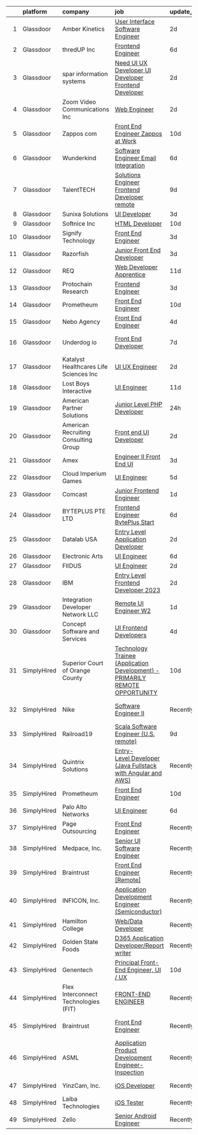 

|    | platform    | company                                  | job                                                                                                                                                                                                                                                                                                                                                                                                                                                                                                                                                                                                                                                                                                                                                                                                                                                                                                                                                                                                       | update_time   | location                   |
|---:|:------------|:-----------------------------------------|:----------------------------------------------------------------------------------------------------------------------------------------------------------------------------------------------------------------------------------------------------------------------------------------------------------------------------------------------------------------------------------------------------------------------------------------------------------------------------------------------------------------------------------------------------------------------------------------------------------------------------------------------------------------------------------------------------------------------------------------------------------------------------------------------------------------------------------------------------------------------------------------------------------------------------------------------------------------------------------------------------------|:--------------|:---------------------------|
|  1 | Glassdoor   | Amber Kinetics                           | [User Interface Software Engineer](https://www.glassdoor.com/partner/jobListing.htm?pos=126&ao=1136043&s=58&guid=00000182e8716202a943f07014d8e46c&src=GD_JOB_AD&t=SR&vt=w&ea=1&cs=1_41516e50&cb=1661757121394&jobListingId=1008095935741&jrtk=3-0-1gbk72oheihks801-1gbk72oi1i9j3800-4c4b6d648ec49632-)                                                                                                                                                                                                                                                                                                                                                                                                                                                                                                                                                                                                                                                                                                    | 2d            | Union City, CA             |
|  2 | Glassdoor   | thredUP Inc                              | [Frontend Engineer](https://www.glassdoor.com/partner/jobListing.htm?pos=104&ao=1136043&s=58&guid=00000182e8716202a943f07014d8e46c&src=GD_JOB_AD&t=SR&vt=w&cs=1_46692565&cb=1661757121391&jobListingId=1008086760048&jrtk=3-0-1gbk72oheihks801-1gbk72oi1i9j3800-6e44b37b8cae3eb2-)                                                                                                                                                                                                                                                                                                                                                                                                                                                                                                                                                                                                                                                                                                                        | 6d            | Remote                     |
|  3 | Glassdoor   | spar information systems                 | [Need UI   UX Developer   UI Developer   Frontend Developer](https://www.glassdoor.com/partner/jobListing.htm?pos=121&ao=1136043&s=58&guid=00000182e8716202a943f07014d8e46c&src=GD_JOB_AD&t=SR&vt=w&ea=1&cs=1_0f76dead&cb=1661757121393&jobListingId=1008097463686&jrtk=3-0-1gbk72oheihks801-1gbk72oi1i9j3800-ebfd62e464a1e812-)                                                                                                                                                                                                                                                                                                                                                                                                                                                                                                                                                                                                                                                                          | 2d            | Remote                     |
|  4 | Glassdoor   | Zoom Video Communications  Inc           | [Web Engineer](https://www.glassdoor.com/partner/jobListing.htm?pos=113&ao=1136043&s=58&guid=00000182e8716202a943f07014d8e46c&src=GD_JOB_AD&t=SR&vt=w&cs=1_b5b5186c&cb=1661757121392&jobListingId=1008097444562&jrtk=3-0-1gbk72oheihks801-1gbk72oi1i9j3800-7de41d5416ef78a9-)                                                                                                                                                                                                                                                                                                                                                                                                                                                                                                                                                                                                                                                                                                                             | 2d            | San Jose, CA               |
|  5 | Glassdoor   | Zappos com                               | [Front End Engineer  Zappos at Work](https://www.glassdoor.com/partner/jobListing.htm?pos=125&ao=1136043&s=58&guid=00000182e8716202a943f07014d8e46c&src=GD_JOB_AD&t=SR&vt=w&cs=1_f7630d74&cb=1661757121394&jobListingId=1008079965855&jrtk=3-0-1gbk72oheihks801-1gbk72oi1i9j3800-d31de7f43d126695-)                                                                                                                                                                                                                                                                                                                                                                                                                                                                                                                                                                                                                                                                                                       | 10d           | Remote                     |
|  6 | Glassdoor   | Wunderkind                               | [Software Engineer  Email Integration](https://www.glassdoor.com/partner/jobListing.htm?pos=118&ao=1136043&s=58&guid=00000182e8716202a943f07014d8e46c&src=GD_JOB_AD&t=SR&vt=w&ea=1&cs=1_3d4093b9&cb=1661757121393&jobListingId=1008086335566&jrtk=3-0-1gbk72oheihks801-1gbk72oi1i9j3800-0fe7f7d92c8e0cda-)                                                                                                                                                                                                                                                                                                                                                                                                                                                                                                                                                                                                                                                                                                | 6d            | New York, NY               |
|  7 | Glassdoor   | TalentTECH                               | [Solutions Engineer Frontend Developer  remote ](https://www.glassdoor.com/partner/jobListing.htm?pos=103&ao=1136043&s=58&guid=00000182e8716202a943f07014d8e46c&src=GD_JOB_AD&t=SR&vt=w&ea=1&cs=1_690b4d75&cb=1661757121391&jobListingId=1008081208256&jrtk=3-0-1gbk72oheihks801-1gbk72oi1i9j3800-b2eee3a53e61bbf3-)                                                                                                                                                                                                                                                                                                                                                                                                                                                                                                                                                                                                                                                                                      | 9d            | Atlanta, TX                |
|  8 | Glassdoor   | Sunixa Solutions                         | [UI Developer](https://www.glassdoor.com/partner/jobListing.htm?pos=129&ao=1136043&s=58&guid=00000182e8716202a943f07014d8e46c&src=GD_JOB_AD&t=SR&vt=w&ea=1&cs=1_9016e617&cb=1661757121394&jobListingId=1008093911276&jrtk=3-0-1gbk72oheihks801-1gbk72oi1i9j3800-c12d46be60d48c3b-)                                                                                                                                                                                                                                                                                                                                                                                                                                                                                                                                                                                                                                                                                                                        | 3d            | Remote                     |
|  9 | Glassdoor   | Softnice Inc                             | [HTML Developer](https://www.glassdoor.com/partner/jobListing.htm?pos=105&ao=1136043&s=58&guid=00000182e8716202a943f07014d8e46c&src=GD_JOB_AD&t=SR&vt=w&ea=1&cs=1_5c9f6a25&cb=1661757121391&jobListingId=1008079109150&jrtk=3-0-1gbk72oheihks801-1gbk72oi1i9j3800-e0583eee16dc6bd6-)                                                                                                                                                                                                                                                                                                                                                                                                                                                                                                                                                                                                                                                                                                                      | 10d           | Remote                     |
| 10 | Glassdoor   | Signify Technology                       | [Front End Engineer](https://www.glassdoor.com/partner/jobListing.htm?pos=109&ao=1136043&s=58&guid=00000182e8716202a943f07014d8e46c&src=GD_JOB_AD&t=SR&vt=w&ea=1&cs=1_5bb5e6fe&cb=1661757121392&jobListingId=1008093901858&jrtk=3-0-1gbk72oheihks801-1gbk72oi1i9j3800-bb5e1aaf8458807c-)                                                                                                                                                                                                                                                                                                                                                                                                                                                                                                                                                                                                                                                                                                                  | 3d            | Remote                     |
| 11 | Glassdoor   | Razorfish                                | [Junior Front End Developer](https://www.glassdoor.com/partner/jobListing.htm?pos=127&ao=1136043&s=58&guid=00000182e8716202a943f07014d8e46c&src=GD_JOB_AD&t=SR&vt=w&ea=1&cs=1_d49c23c0&cb=1661757121394&jobListingId=1008095528758&jrtk=3-0-1gbk72oheihks801-1gbk72oi1i9j3800-6aa135de0bb12886-)                                                                                                                                                                                                                                                                                                                                                                                                                                                                                                                                                                                                                                                                                                          | 3d            | Miami, FL                  |
| 12 | Glassdoor   | REQ                                      | [Web Developer Apprentice](https://www.glassdoor.com/partner/jobListing.htm?pos=123&ao=1136043&s=58&guid=00000182e8716202a943f07014d8e46c&src=GD_JOB_AD&t=SR&vt=w&ea=1&cs=1_8e832ab9&cb=1661757121393&jobListingId=1008077607731&jrtk=3-0-1gbk72oheihks801-1gbk72oi1i9j3800-20b9882d14af8f16-)                                                                                                                                                                                                                                                                                                                                                                                                                                                                                                                                                                                                                                                                                                            | 11d           | Las Vegas, NV              |
| 13 | Glassdoor   | Protochain Research                      | [Frontend Engineer](https://www.glassdoor.com/partner/jobListing.htm?pos=112&ao=1136043&s=58&guid=00000182e8716202a943f07014d8e46c&src=GD_JOB_AD&t=SR&vt=w&ea=1&cs=1_91784256&cb=1661757121392&jobListingId=1008094876815&jrtk=3-0-1gbk72oheihks801-1gbk72oi1i9j3800-3b7964ead90046fb-)                                                                                                                                                                                                                                                                                                                                                                                                                                                                                                                                                                                                                                                                                                                   | 3d            | Remote                     |
| 14 | Glassdoor   | Prometheum                               | [Front End Engineer](https://www.glassdoor.com/partner/jobListing.htm?pos=120&ao=1136043&s=58&guid=00000182e8716202a943f07014d8e46c&src=GD_JOB_AD&t=SR&vt=w&ea=1&cs=1_8911fb88&cb=1661757121395&jobListingId=1008078993857&jrtk=3-0-1gbk72oheihks801-1gbk72oi1i9j3800-9f79a61c10e2de9e-)                                                                                                                                                                                                                                                                                                                                                                                                                                                                                                                                                                                                                                                                                                                  | 10d           | Remote                     |
| 15 | Glassdoor   | Nebo Agency                              | [Front End Engineer](https://www.glassdoor.com/partner/jobListing.htm?pos=101&ao=1110586&s=58&guid=00000182e8716202a943f07014d8e46c&src=GD_JOB_AD&t=SR&vt=w&ea=1&cs=1_93584c47&cb=1661757121391&jobListingId=1008091252194&cpc=AF8BC9077DDDE68D&jrtk=3-0-1gbk72oheihks801-1gbk72oi1i9j3800-75fbaeed8c342756--6NYlbfkN0DnD22po5yrqzsKlPZQBkFdjxH2sSxKZZZEe_YvohF4JxoCKGDfqvojq_UCMobx5GXqiMsMFvk5Jl9PbySOJlj8_gQIZUHU3Ixjsb8Dpd7ZeIpxTcYWqT_xFDxbjhWaDjeYCWwAwb3lBSpPxq9-8RewnbZYlGtDh0f5cZrYQlVSpV_7-XJ8pDbPtExO4ajx92flkPi4JV32InjshVT5rWh0jHHAxOPgufTdRMIlaGB-Msu_zKeXYsHx--n2VX2WGC-4SEiyKtgIfCnJJY8iB9c-61s2lRezpavMt2OhS5M5UsMTzDfIL1vkC4QetzY7o0nplDKFjeZP4Fj5Vu8wxtrAKq2oYd1gfj6UpD2IukOZnyfFMt9i3oaSGNIg6603v_U1SX2VjaSWAJIOO1qjEREFGHYf3La68ZJkyG2N4EnEXVkmrj9Xpuujug_QtX1BHuDzuFA0D_cJLjkfNAA6udxhtaOX1IWF38N4pM0euwhCH4aLs7PNrb4Rjk_7MUwwVpQ%3D)                                                                                                                                               | 4d            | Atlanta, GA                |
| 16 | Glassdoor   | Underdog io                              | [Front End Developer](https://www.glassdoor.com/partner/jobListing.htm?pos=102&ao=1110586&s=58&guid=00000182e8716202a943f07014d8e46c&src=GD_JOB_AD&t=SR&vt=w&cs=1_1d972725&cb=1661757121391&jobListingId=1008083944556&cpc=9908D8D4413DBB8A&jrtk=3-0-1gbk72oheihks801-1gbk72oi1i9j3800-3be49a90b34b1646--6NYlbfkN0AMrEUdIxhUDi4JaB8HlJ3ajS0ipebGaj6lY-2pm3XmRwZj7C-QvtNnHci0APrFMEf352lJ3MUASs1HZHDz7pYZsR1ew5Rar1Xv0jTvYsLLa2wXJEOF9tBHTaX9fahBxYrEdF9NqEkxk9keSgILDpMBddKbwdNvWmXuHC4NusjA8fBzzOMi0omz2jpglglxPABXjuKu2Mi6eavEPV7EYib83JxslT8l6IcKnrqSeTS7pBPPL5CtVP6qObjOPFF1vCq6betsI54Y-JnQrv31LS8dPL039tNFsR02veoQ-zcFVlxagkIMNe4rUnvF0ZTv3ezt6utNUJEVK23sdsR7cgcYKGgS9qo4GqR2VRw7ESf4vR3M5bGlxiqBJW5qompfZ_UJJDW6GN-XNp1Z3JFbgDsDV-rjJcAbhgzLUXQMVMmY57F0ku-N1sywuTflVbkYsWgb121V9ZHe5CLELct7kmTje_krV7H2HvG1Ka4fgWl7dZlb8OwaYWxnajHPFkn7y4NmwRlp0RVEOBKmwhzDOmpJo7TVfnAXK4Wv7VTizuieMLnrWPaNaQGkeD0mnmnR530B9u2WvESnwlX8hV23kGIeRR6j8CnnfyhFd9sP92i4Egiu9prPLP84YaMbpgzd6nQITlqeqlAP8AEnT6vDI3ld) | 7d            | San Francisco, CA          |
| 17 | Glassdoor   | Katalyst Healthcares   Life Sciences Inc | [UI UX Engineer](https://www.glassdoor.com/partner/jobListing.htm?pos=128&ao=1136043&s=58&guid=00000182e8716202a943f07014d8e46c&src=GD_JOB_AD&t=SR&vt=w&ea=1&cs=1_4f332195&cb=1661757121394&jobListingId=1008096573066&jrtk=3-0-1gbk72oheihks801-1gbk72oi1i9j3800-3af4f34715b26876-)                                                                                                                                                                                                                                                                                                                                                                                                                                                                                                                                                                                                                                                                                                                      | 2d            | Lake Forest, CA            |
| 18 | Glassdoor   | Lost Boys Interactive                    | [UI Engineer](https://www.glassdoor.com/partner/jobListing.htm?pos=124&ao=1136043&s=58&guid=00000182e8716202a943f07014d8e46c&src=GD_JOB_AD&t=SR&vt=w&ea=1&cs=1_431c4f71&cb=1661757121393&jobListingId=1008077018257&jrtk=3-0-1gbk72oheihks801-1gbk72oi1i9j3800-7c210d2faedf72ba-)                                                                                                                                                                                                                                                                                                                                                                                                                                                                                                                                                                                                                                                                                                                         | 11d           | Remote                     |
| 19 | Glassdoor   | American Partner Solutions               | [Junior Level PHP Developer](https://www.glassdoor.com/partner/jobListing.htm?pos=116&ao=1136043&s=58&guid=00000182e8716202a943f07014d8e46c&src=GD_JOB_AD&t=SR&vt=w&cs=1_68783d0a&cb=1661757121393&jobListingId=1008100055631&jrtk=3-0-1gbk72oheihks801-1gbk72oi1i9j3800-81ee28be418e4c64-)                                                                                                                                                                                                                                                                                                                                                                                                                                                                                                                                                                                                                                                                                                               | 24h           | Tampa, FL                  |
| 20 | Glassdoor   | American Recruiting   Consulting Group   | [Front end UI Developer](https://www.glassdoor.com/partner/jobListing.htm?pos=119&ao=1136043&s=58&guid=00000182e8716202a943f07014d8e46c&src=GD_JOB_AD&t=SR&vt=w&ea=1&cs=1_631d4a3b&cb=1661757121393&jobListingId=1008097800341&jrtk=3-0-1gbk72oheihks801-1gbk72oi1i9j3800-dc28354124291b91-)                                                                                                                                                                                                                                                                                                                                                                                                                                                                                                                                                                                                                                                                                                              | 2d            | Remote                     |
| 21 | Glassdoor   | Amex                                     | [Engineer II   Front End UI](https://www.glassdoor.com/partner/jobListing.htm?pos=106&ao=1136043&s=58&guid=00000182e8716202a943f07014d8e46c&src=GD_JOB_AD&t=SR&vt=w&cs=1_e0fbefe2&cb=1661757121392&jobListingId=1008093929326&jrtk=3-0-1gbk72oheihks801-1gbk72oi1i9j3800-de5450739d95465d-)                                                                                                                                                                                                                                                                                                                                                                                                                                                                                                                                                                                                                                                                                                               | 3d            | New York, NY               |
| 22 | Glassdoor   | Cloud Imperium Games                     | [UI Engineer](https://www.glassdoor.com/partner/jobListing.htm?pos=115&ao=1136043&s=58&guid=00000182e8716202a943f07014d8e46c&src=GD_JOB_AD&t=SR&vt=w&ea=1&cs=1_1a05b4ea&cb=1661757121394&jobListingId=1008087768001&jrtk=3-0-1gbk72oheihks801-1gbk72oi1i9j3800-f2cfa092e9ab1319-)                                                                                                                                                                                                                                                                                                                                                                                                                                                                                                                                                                                                                                                                                                                         | 5d            | Austin, TX                 |
| 23 | Glassdoor   | Comcast                                  | [Junior Frontend Engineer](https://www.glassdoor.com/partner/jobListing.htm?pos=107&ao=1136043&s=58&guid=00000182e8716202a943f07014d8e46c&src=GD_JOB_AD&t=SR&vt=w&cs=1_bedfe841&cb=1661757121392&jobListingId=1008098425420&jrtk=3-0-1gbk72oheihks801-1gbk72oi1i9j3800-09dd26d12ec19284-)                                                                                                                                                                                                                                                                                                                                                                                                                                                                                                                                                                                                                                                                                                                 | 1d            | Irvine, CA                 |
| 24 | Glassdoor   | BYTEPLUS PTE  LTD                        | [Frontend Engineer  BytePlus    Start](https://www.glassdoor.com/partner/jobListing.htm?pos=122&ao=1136043&s=58&guid=00000182e8716202a943f07014d8e46c&src=GD_JOB_AD&t=SR&vt=w&cs=1_ec86493b&cb=1661757121393&jobListingId=1008086064386&jrtk=3-0-1gbk72oheihks801-1gbk72oi1i9j3800-6e1516c715bab033-)                                                                                                                                                                                                                                                                                                                                                                                                                                                                                                                                                                                                                                                                                                     | 6d            | Marina, CA                 |
| 25 | Glassdoor   | Datalab USA                              | [Entry Level Application Developer](https://www.glassdoor.com/partner/jobListing.htm?pos=117&ao=1136043&s=58&guid=00000182e8716202a943f07014d8e46c&src=GD_JOB_AD&t=SR&vt=w&ea=1&cs=1_9d841274&cb=1661757121393&jobListingId=1008097700396&jrtk=3-0-1gbk72oheihks801-1gbk72oi1i9j3800-14a7c5dc1e4edc41-)                                                                                                                                                                                                                                                                                                                                                                                                                                                                                                                                                                                                                                                                                                   | 2d            | Germantown, MD             |
| 26 | Glassdoor   | Electronic Arts                          | [UI Engineer](https://www.glassdoor.com/partner/jobListing.htm?pos=130&ao=1136043&s=58&guid=00000182e8716202a943f07014d8e46c&src=GD_JOB_AD&t=SR&vt=w&cs=1_e573d6ae&cb=1661757121394&jobListingId=1008087376138&jrtk=3-0-1gbk72oheihks801-1gbk72oi1i9j3800-fffc24d691637062-)                                                                                                                                                                                                                                                                                                                                                                                                                                                                                                                                                                                                                                                                                                                              | 6d            | Austin, TX                 |
| 27 | Glassdoor   | FIIDUS                                   | [UI Engineer](https://www.glassdoor.com/partner/jobListing.htm?pos=108&ao=1136043&s=58&guid=00000182e8716202a943f07014d8e46c&src=GD_JOB_AD&t=SR&vt=w&ea=1&cs=1_383ca0ca&cb=1661757121392&jobListingId=1008097555828&jrtk=3-0-1gbk72oheihks801-1gbk72oi1i9j3800-8d27ba692008d374-)                                                                                                                                                                                                                                                                                                                                                                                                                                                                                                                                                                                                                                                                                                                         | 2d            | Remote                     |
| 28 | Glassdoor   | IBM                                      | [Entry Level Frontend Developer  2023](https://www.glassdoor.com/partner/jobListing.htm?pos=111&ao=1136043&s=58&guid=00000182e8716202a943f07014d8e46c&src=GD_JOB_AD&t=SR&vt=w&cs=1_6c0b6969&cb=1661757121392&jobListingId=1008097033892&jrtk=3-0-1gbk72oheihks801-1gbk72oi1i9j3800-03eac393c43c2a88-)                                                                                                                                                                                                                                                                                                                                                                                                                                                                                                                                                                                                                                                                                                     | 2d            | San Jose, CA               |
| 29 | Glassdoor   | Integration Developer Network LLC        | [Remote UI Engineer  W2 ](https://www.glassdoor.com/partner/jobListing.htm?pos=110&ao=1136043&s=58&guid=00000182e8716202a943f07014d8e46c&src=GD_JOB_AD&t=SR&vt=w&ea=1&cs=1_deecf0d0&cb=1661757121392&jobListingId=1008098291237&jrtk=3-0-1gbk72oheihks801-1gbk72oi1i9j3800-54bbc3e204cbbb2d-)                                                                                                                                                                                                                                                                                                                                                                                                                                                                                                                                                                                                                                                                                                             | 1d            | Remote                     |
| 30 | Glassdoor   | Concept Software and Services            | [UI Frontend Developers](https://www.glassdoor.com/partner/jobListing.htm?pos=114&ao=1136043&s=58&guid=00000182e8716202a943f07014d8e46c&src=GD_JOB_AD&t=SR&vt=w&ea=1&cs=1_756f25a5&cb=1661757121392&jobListingId=1008091439079&jrtk=3-0-1gbk72oheihks801-1gbk72oi1i9j3800-3ee2a00981a0e569-)                                                                                                                                                                                                                                                                                                                                                                                                                                                                                                                                                                                                                                                                                                              | 4d            | New York, NY               |
| 31 | SimplyHired | Superior Court of Orange County          | [Technology Trainee (Application Development) - PRIMARILY REMOTE OPPORTUNITY](https://www.simplyhired.com/job/PQn7i3FP8pESwJP9JT37rmAP89miJG9GFXPTw9C_AsrlEnfiY6A2ug?q=ui+engineer)                                                                                                                                                                                                                                                                                                                                                                                                                                                                                                                                                                                                                                                                                                                                                                                                                       | 10d           | Orange County, CA          |
| 32 | SimplyHired | Nike                                     | [Software Engineer II](https://www.simplyhired.com/job/_ltKoo38LFcEcBhgXGJbh0a3GhuKo1HvDahasT5eotxC7VWSnAoBcQ?q=ui+engineer)                                                                                                                                                                                                                                                                                                                                                                                                                                                                                                                                                                                                                                                                                                                                                                                                                                                                              | Recently      | San Francisco, CA          |
| 33 | SimplyHired | Railroad19                               | [Scala Software Engineer (U.S. remote)](https://www.simplyhired.com/job/UWtX9QJfsecQSnCpLbfUpMYivkzXwgkfMT8T-V2Y5NHIiFi32HzYig?q=ui+engineer)                                                                                                                                                                                                                                                                                                                                                                                                                                                                                                                                                                                                                                                                                                                                                                                                                                                             | 9d            | Remote                     |
| 34 | SimplyHired | Quintrix Solutions                       | [Entry-Level Developer (Java Fullstack with Angular and AWS)](https://www.simplyhired.com/job/oVhJ2CccjSM4uJoEzbfY7GaJetCLn8MPO5aPfzlHDjW87agQjsGByg?q=ui+engineer)                                                                                                                                                                                                                                                                                                                                                                                                                                                                                                                                                                                                                                                                                                                                                                                                                                       | Recently      | San Jose, CA +78 locations |
| 35 | SimplyHired | Prometheum                               | [Front End Engineer](https://www.simplyhired.com/job/thGtbtGEi0ZQU6TxhVMBIj1ZJf2YZcxyYWxC_ZT6PdcxkvaWYQ4a7Q?q=ui+engineer)                                                                                                                                                                                                                                                                                                                                                                                                                                                                                                                                                                                                                                                                                                                                                                                                                                                                                | 10d           | Remote                     |
| 36 | SimplyHired | Palo Alto Networks                       | [UI Engineer](https://www.simplyhired.com/job/-lS_GVHRiNXQhlBkK_49M9rnNlGj-v3-ODCLxreloNVupAcI_3-t1g?q=ui+engineer)                                                                                                                                                                                                                                                                                                                                                                                                                                                                                                                                                                                                                                                                                                                                                                                                                                                                                       | 6d            | Santa Clara, CA            |
| 37 | SimplyHired | Page Outsourcing                         | [Front End Engineer](https://www.simplyhired.com/job/rVPM-apDScDTXJNJiObxLlIeD3xJM4QhU_cBzm-xvNJ-HVHd8oUfGw?q=ui+engineer)                                                                                                                                                                                                                                                                                                                                                                                                                                                                                                                                                                                                                                                                                                                                                                                                                                                                                | Recently      | Remote                     |
| 38 | SimplyHired | Medpace, Inc.                            | [Senior UI Software Engineer](https://www.simplyhired.com/job/1lfzOJok2D8XbByTG0FkTA86TIijEC7RD2tQYlgKVdKOSQLtGAX_aw?q=ui+engineer)                                                                                                                                                                                                                                                                                                                                                                                                                                                                                                                                                                                                                                                                                                                                                                                                                                                                       | Recently      | Cincinnati, OH             |
| 39 | SimplyHired | Braintrust                               | [Front End Engineer [Remote]](https://www.simplyhired.com/job/0SPwjC_HiUtI2dX4pqvBsP1RMN3XRpKu2--D4NkDGcxCTdgNYPcZyQ?q=ui+engineer)                                                                                                                                                                                                                                                                                                                                                                                                                                                                                                                                                                                                                                                                                                                                                                                                                                                                       | Recently      | San Francisco, CA          |
| 40 | SimplyHired | INFICON, Inc.                            | [Application Development Engineer (Semiconductor)](https://www.simplyhired.com/job/yOq7ACyznCHUfaC5gARxWl9zW_-W5uUdGsHemgbUyBjsBq9dZnbO8g?q=ui+engineer)                                                                                                                                                                                                                                                                                                                                                                                                                                                                                                                                                                                                                                                                                                                                                                                                                                                  | Recently      | East Syracuse, NY          |
| 41 | SimplyHired | Hamilton College                         | [Web/Data Developer](https://www.simplyhired.com/job/C6qWMZAb5tFw8rFXzZIwT_zc3JPHWLbnyXyiDYcVxZaPbBBuHGZEpA?q=ui+engineer)                                                                                                                                                                                                                                                                                                                                                                                                                                                                                                                                                                                                                                                                                                                                                                                                                                                                                | Recently      | Clinton, NY                |
| 42 | SimplyHired | Golden State Foods                       | [D365 Application Developer/Report writer](https://www.simplyhired.com/job/mTgn9Ifokwq-uRHpf2d4AjGk2C3OnR8YUbH8IH9Gi4u20_spN5vVSQ?q=ui+engineer)                                                                                                                                                                                                                                                                                                                                                                                                                                                                                                                                                                                                                                                                                                                                                                                                                                                          | Recently      | Irvine, CA                 |
| 43 | SimplyHired | Genentech                                | [Principal Front-End Engineer, UI / UX](https://www.simplyhired.com/job/-wdchg_sLc6urwt7dBh_maFz3T6MqYR2btguTEC4iimC0tixzeWEZA?q=ui+engineer)                                                                                                                                                                                                                                                                                                                                                                                                                                                                                                                                                                                                                                                                                                                                                                                                                                                             | 10d           | Santa Clara, CA            |
| 44 | SimplyHired | Flex Interconnect Technologies (FIT)     | [FRONT-END ENGINEER](https://www.simplyhired.com/job/b7t0Rvy_iryoIF6K-PvNJvPVQMP2cYAeO8Se8MPhXDBoZYmsoKIT-g?q=ui+engineer)                                                                                                                                                                                                                                                                                                                                                                                                                                                                                                                                                                                                                                                                                                                                                                                                                                                                                | Recently      | Milpitas, CA               |
| 45 | SimplyHired | Braintrust                               | [Front End Engineer](https://www.simplyhired.com/job/WJ-dpb9JYG2LK71CwmT1orxq5W5I8YIYPufBVwALIW5o-wVUKYL48A?q=ui+engineer)                                                                                                                                                                                                                                                                                                                                                                                                                                                                                                                                                                                                                                                                                                                                                                                                                                                                                | Recently      | San Francisco, CA          |
| 46 | SimplyHired | ASML                                     | [Application Product Development Engineer-Inspection](https://www.simplyhired.com/job/-1Hf656ekZL6xIIz_iVxNL2OoiesG-b-EetcyLoLgP-InohfWksbgQ?q=ui+engineer)                                                                                                                                                                                                                                                                                                                                                                                                                                                                                                                                                                                                                                                                                                                                                                                                                                               | Recently      | San Jose, CA               |
| 47 | SimplyHired | YinzCam, Inc.                            | [iOS Developer](https://www.simplyhired.com/job/O7s3dealHuxhU0MGhoaMnfOJziqVEUTHKEJtlDWUSPF8S_dqWf-8-Q?q=ui+engineer)                                                                                                                                                                                                                                                                                                                                                                                                                                                                                                                                                                                                                                                                                                                                                                                                                                                                                     | Recently      | Pittsburgh, PA             |
| 48 | SimplyHired | Laiba Technologies                       | [iOS Tester](https://www.simplyhired.com/job/cy4ZgQizIv-eWpqo1Hj8BLAlA4oOF_4XgPcCzcIwXP85SUBwgi8zIQ?q=ui+engineer)                                                                                                                                                                                                                                                                                                                                                                                                                                                                                                                                                                                                                                                                                                                                                                                                                                                                                        | Recently      | Remote                     |
| 49 | SimplyHired | Zello                                    | [Senior Android Engineer](https://www.simplyhired.com/job/u6b6P4QB9f_5UBDOjMWiydom7cplKh2EsbG6BswjLC_W8_6EoAWzbg?q=ui+engineer)                                                                                                                                                                                                                                                                                                                                                                                                                                                                                                                                                                                                                                                                                                                                                                                                                                                                           | Recently      | Austin, TX                 |